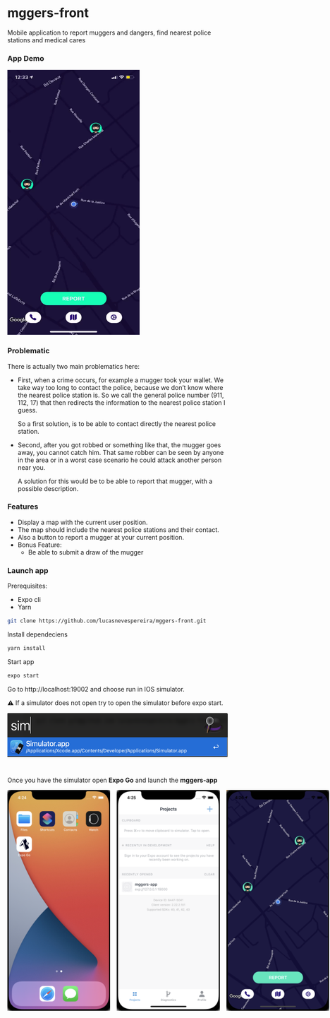 # mggers-front

Mobile application to report muggers and dangers, find nearest police stations and medical cares

### App Demo

<img src="assets/videos/demo-app.gif" width="300" height="600">

### Problematic

There is actually two main problematics here:

- First, when a crime occurs, for example a mugger took your wallet. We take way too long to contact the police, because
  we don’t know where the nearest police station is. So we call the general police number (911, 112, 17) that then
  redirects the information to the nearest police station I guess.

  So a first solution, is to be able to contact directly the nearest police station.

- Second, after you got robbed or something like that, the mugger goes away, you cannot catch him. That same robber can
  be seen by anyone in the area or in a worst case scenario he could attack another person near you.

  A solution for this would be to be able to report that mugger, with a possible description.

### Features

- Display a map with the current user position.
- The map should include the nearest police stations and their contact.
- Also a button to report a mugger at your current position.
- Bonus Feature:
    - Be able to submit a draw of the mugger

### Launch app

Prerequisites:

- Expo cli
- Yarn

```bash
git clone https://github.com/lucasnevespereira/mggers-front.git
```

Install dependeciens

```bash
yarn install
```

Start app

```bash
expo start
```

Go to  http://localhost:19002 and choose run in IOS simulator.

⚠️ If a simulator does not open try to open the simulator before expo start.

<div style="margin-bottom: 10px">
  <img src="assets/screenshots/simulator.png" width="500" height="100">
</div>

<br />

Once you have the simulator open **Expo Go** and launch the **mggers-app**

<div style="display:flex; gap: 15px;">
  <img src="assets/screenshots/ios-step-1.png" width="250" height="500">
  <img src="assets/screenshots/ios-step-2.png" width="250" height="500">
  <img src="assets/screenshots/ios-step-3.png" width="250" height="500">
</div>








